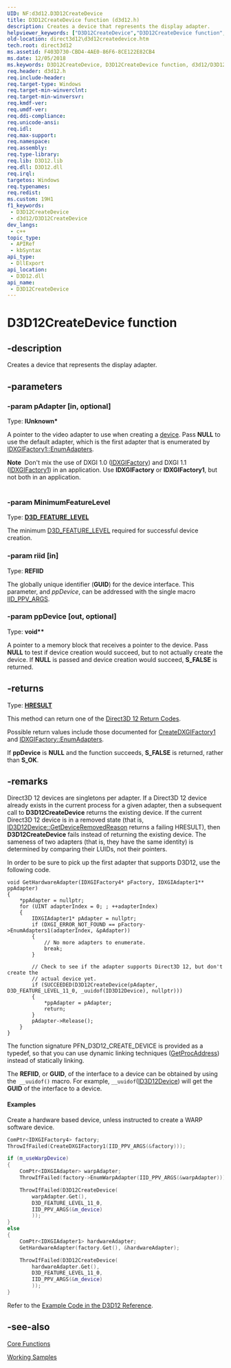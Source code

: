 ```yaml
---
UID: NF:d3d12.D3D12CreateDevice
title: D3D12CreateDevice function (d3d12.h)
description: Creates a device that represents the display adapter.
helpviewer_keywords: ["D3D12CreateDevice","D3D12CreateDevice function","d3d12/D3D12CreateDevice","direct3d12.d3d12createdevice"]
old-location: direct3d12\d3d12createdevice.htm
tech.root: direct3d12
ms.assetid: F403D730-CBD4-4AE0-86F6-8CE122E82CB4
ms.date: 12/05/2018
ms.keywords: D3D12CreateDevice, D3D12CreateDevice function, d3d12/D3D12CreateDevice, direct3d12.d3d12createdevice
req.header: d3d12.h
req.include-header: 
req.target-type: Windows
req.target-min-winverclnt: 
req.target-min-winversvr: 
req.kmdf-ver: 
req.umdf-ver: 
req.ddi-compliance: 
req.unicode-ansi: 
req.idl: 
req.max-support: 
req.namespace: 
req.assembly: 
req.type-library: 
req.lib: D3D12.lib
req.dll: D3D12.dll
req.irql: 
targetos: Windows
req.typenames: 
req.redist: 
ms.custom: 19H1
f1_keywords:
 - D3D12CreateDevice
 - d3d12/D3D12CreateDevice
dev_langs:
 - c++
topic_type:
 - APIRef
 - kbSyntax
api_type:
 - DllExport
api_location:
 - D3D12.dll
api_name:
 - D3D12CreateDevice
---
```


# D3D12CreateDevice function


## -description

Creates a device that represents the display adapter.

## -parameters

### -param pAdapter [in, optional]

Type: <b>IUnknown*</b>

A pointer to the video adapter to use when creating a <a href="/windows/desktop/direct3d11/overviews-direct3d-11-devices-intro">device</a>.
            Pass <b>NULL</b> to use the default adapter, which is the first adapter that is enumerated by <a href="/windows/desktop/api/dxgi/nf-dxgi-idxgifactory-enumadapters">IDXGIFactory1::EnumAdapters</a>.
            

<div class="alert"><b>Note</b>  Don't mix the use of DXGI 1.0 (<a href="/windows/desktop/api/dxgi/nn-dxgi-idxgifactory">IDXGIFactory</a>) and DXGI 1.1 (<a href="/windows/desktop/api/dxgi/nn-dxgi-idxgifactory1">IDXGIFactory1</a>) in an application.
              Use <b>IDXGIFactory</b> or <b>IDXGIFactory1</b>, but not both in an application.
            </div>
<div> </div>

### -param MinimumFeatureLevel

Type: <b><a href="/windows/desktop/api/d3dcommon/ne-d3dcommon-d3d_feature_level">D3D_FEATURE_LEVEL</a></b>

The minimum <a href="/windows/desktop/api/d3dcommon/ne-d3dcommon-d3d_feature_level">D3D_FEATURE_LEVEL</a> required for successful device creation.

### -param riid [in]

Type: <b><b>REFIID</b></b>

The globally unique identifier (<b>GUID</b>) for the device interface.
            This parameter, and <i>ppDevice</i>, can be addressed with the single macro
          <a href="/windows/desktop/api/combaseapi/nf-combaseapi-iid_ppv_args">IID_PPV_ARGS</a>.

### -param ppDevice [out, optional]

Type: <b><b>void</b>**</b>

A pointer to a memory block that receives a pointer to the device. Pass **NULL** to test if device creation would succeed, but to not actually create the device. If **NULL** is passed and device creation would succeed, **S_FALSE** is returned.

## -returns

Type: <b><a href="/windows/win32/com/structure-of-com-error-codes">HRESULT</a></b>

This method can return one of the <a href="/windows/desktop/direct3d12/d3d12-graphics-reference-returnvalues">Direct3D 12 Return Codes</a>.
          

Possible return values include those documented for <a href="/windows/desktop/api/dxgi/nf-dxgi-createdxgifactory1">CreateDXGIFactory1</a> and  <a href="/windows/desktop/api/dxgi/nf-dxgi-idxgifactory-enumadapters">IDXGIFactory::EnumAdapters</a>.
          
If **ppDevice** is **NULL** and the function succeeds, **S_FALSE** is returned, rather than **S_OK**.

## -remarks

Direct3D 12 devices are singletons per adapter. If a Direct3D 12 device already exists in the current process for a given adapter, then a subsequent call to **D3D12CreateDevice** returns the existing device. If the current Direct3D 12 device is in a removed state (that is, [ID3D12Device::GetDeviceRemovedReason](nf-d3d12-id3d12device-getdeviceremovedreason.md) returns a failing HRESULT), then **D3D12CreateDevice** fails instead of returning the existing device. The sameness of two adapters (that is, they have the same identity) is determined by comparing their LUIDs, not their pointers.

In order to be sure to pick up the first adapter that supports D3D12, use the following code. 


``` syntax
void GetHardwareAdapter(IDXGIFactory4* pFactory, IDXGIAdapter1** ppAdapter)
{
    *ppAdapter = nullptr;
    for (UINT adapterIndex = 0; ; ++adapterIndex)
    {
        IDXGIAdapter1* pAdapter = nullptr;
        if (DXGI_ERROR_NOT_FOUND == pFactory->EnumAdapters1(adapterIndex, &pAdapter))
        {
            // No more adapters to enumerate.
            break;
        } 

        // Check to see if the adapter supports Direct3D 12, but don't create the
        // actual device yet.
        if (SUCCEEDED(D3D12CreateDevice(pAdapter, D3D_FEATURE_LEVEL_11_0, _uuidof(ID3D12Device), nullptr)))
        {
            *ppAdapter = pAdapter;
            return;
        }
        pAdapter->Release();
    }
}

```

The function signature PFN_D3D12_CREATE_DEVICE is provided as a typedef, so that you can use dynamic linking techniques (<a href="/windows/desktop/api/libloaderapi/nf-libloaderapi-getprocaddress">GetProcAddress</a>) instead of statically linking.
      

The <b>REFIID</b>, or <b>GUID</b>, of the interface to a device can be obtained by using the<code> __uuidof()</code> macro.
        For example, <code>__uuidof</code>(<a href="/windows/desktop/api/d3d12/nn-d3d12-id3d12device">ID3D12Device</a>) will get the <b>GUID</b> of the interface to a device.
      


#### Examples

Create a hardware based device, unless instructed to create a WARP software device.
        


```cpp
ComPtr<IDXGIFactory4> factory;
ThrowIfFailed(CreateDXGIFactory1(IID_PPV_ARGS(&factory)));

if (m_useWarpDevice)
{
    ComPtr<IDXGIAdapter> warpAdapter;
    ThrowIfFailed(factory->EnumWarpAdapter(IID_PPV_ARGS(&warpAdapter)));

    ThrowIfFailed(D3D12CreateDevice(
        warpAdapter.Get(),
        D3D_FEATURE_LEVEL_11_0,
        IID_PPV_ARGS(&m_device)
        ));
}
else
{
    ComPtr<IDXGIAdapter1> hardwareAdapter;
    GetHardwareAdapter(factory.Get(), &hardwareAdapter);

    ThrowIfFailed(D3D12CreateDevice(
        hardwareAdapter.Get(),
        D3D_FEATURE_LEVEL_11_0,
        IID_PPV_ARGS(&m_device)
        ));
}

```


Refer to the <a href="/windows/desktop/direct3d12/notes-on-example-code">Example Code in the D3D12 Reference</a>. 

<div class="code"></div>

## -see-also

<a href="/windows/desktop/direct3d12/direct3d-12-functions">Core Functions</a>



<a href="/windows/desktop/direct3d12/working-samples">Working Samples</a>
